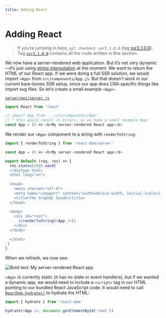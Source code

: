 ```yaml
---
title: Adding React
---
```


# Adding React

> If you’re jumping in here, `git checkout ssr2_1.0.0` (tag [ssr2_1.0.0](https://github.com/GraphQLGuide/guide/tree/ssr2_1.0.0)). Tag [`ssr3_1.0.0`](https://github.com/GraphQLGuide/guide/tree/ssr3_1.0.0) contains all the code written in this section.

We now have a server-rendered web application. But it’s not very dynamic—it’s just using [string interpolation](https://developer.mozilla.org/en-US/docs/Web/JavaScript/Reference/Template_literals) at the moment. We want to return the HTML of our React app. If we were doing a full SSR solution, we would import `<App>` from `src/components/App.js`. But that doesn’t work in our current bare-bones SSR setup, since our app does CRA-specific things like import svg files. So let’s create a small example `<App>`:

[`server/api/server.js`](https://github.com/GraphQLGuide/guide/blob/ssr3_1.0.0/server/api/server.js)

```js
import React from 'react'

// import App from '../src/components/App'
// ^ this would result in errors, so we make a small example App:
const App = () => <b>My server-rendered React app</b>
```

We render our `<App>` component to a string with `renderToString`:

```js
import { renderToString } from 'react-dom/server'

const App = () => <b>My server-rendered React app</b>

export default (req, res) => {
  res.status(200).send(`
  <!doctype html>
  <html lang="en">
  
  <head>
    <meta charset="utf-8">
    <meta name="viewport" content="width=device-width, initial-scale=1, shrink-to-fit=no">
    <title>The GraphQL Guide</title>
  </head>
  
  <body>
    <div id="root">
      ${renderToString(<App />)}
    </div>
  </body>
  
  </html>
`)
}
```

When we refresh, we now see:

![Bold text: My server-rendered React app](../img/ssr-react.png)

`<App>` is currently static (it has no state or event handlers), but if we wanted a dynamic app, we would need to include a `<script>` tag in our HTML pointing to our bundled React JavaScript code. It would need to call [`ReactDom.hydrate()`](https://reactjs.org/docs/react-dom.html#hydrate) to hydrate the HTML:

```js
import { hydrate } from 'react-dom'

hydrate(<App />, document.getElementById('root')) 
```

